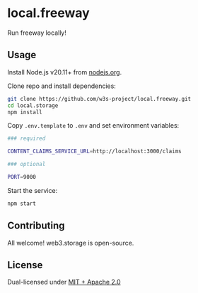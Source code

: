 # local.freeway

Run freeway locally!

## Usage

Install Node.js v20.11+ from [nodejs.org](https://nodejs.org).

Clone repo and install dependencies:

```sh
git clone https://github.com/w3s-project/local.freeway.git
cd local.storage
npm install
```

Copy `.env.template` to `.env` and set environment variables:

```sh
### required

CONTENT_CLAIMS_SERVICE_URL=http://localhost:3000/claims

### optional

PORT=9000
```

Start the service:

```sh
npm start
```

## Contributing

All welcome! web3.storage is open-source.

## License

Dual-licensed under [MIT + Apache 2.0](LICENSE.md)
